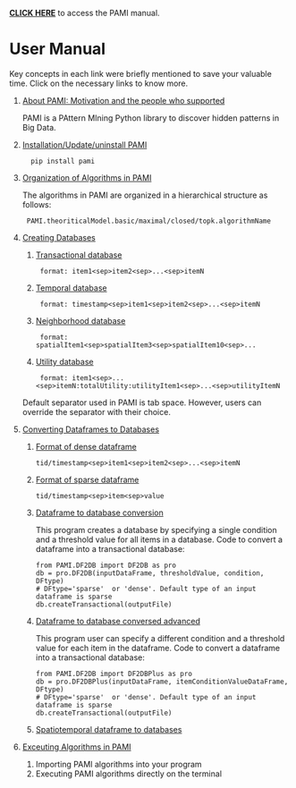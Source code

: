**[CLICK HERE](manual.html)** to access the PAMI manual.

# User Manual
Key concepts in each link were briefly mentioned to save your valuable time. Click on the necessary links to know more.

1. [About PAMI: Motivation and the people who supported](aboutPAMI.html)

   PAMI is a PAttern MIning Python library to discover hidden patterns in Big Data.

2. [Installation/Update/uninstall PAMI](installation.html)

         pip install pami

3. [Organization of Algorithms in PAMI](organization.html)

   The algorithms in PAMI are organized in a hierarchical structure as follows:

        PAMI.theoriticalModel.basic/maximal/closed/topk.algorithmName

4. [Creating Databases](createDatabases.html)

    1. [Transactional database](transactionalDatabase.html)

            format: item1<sep>item2<sep>...<sep>itemN

    1. [Temporal database](temporalDatabase.html)

            format: timestamp<sep>item1<sep>item2<sep>...<sep>itemN
    1. [Neighborhood database](neighborhoodDatabase.html)

            format: spatialItem1<sep>spatialItem3<sep>spatialItem10<sep>...

    1. [Utility database](utilityDatabase.html)

            format: item1<sep>...<sep>itemN:totalUtility:utilityItem1<sep>...<sep>utilityItemN

   Default separator used in PAMI is tab space. However, users can override the separator with their choice.

5. [Converting Dataframes to Databases](dataFrameCoversio.html)

    1. [Format of dense dataframe]((denseDF2DB.html))

           tid/timestamp<sep>item1<sep>item2<sep>...<sep>itemN

    2. [Format of sparse dataframe]((sparseDF2DB.html))

           tid/timestamp<sep>item<sep>value

    3. [Dataframe to database conversion](denseDF2DB.html)

       This program creates a database by specifying a single condition and a threshold value for all items in a database.
       Code to convert a dataframe into a transactional database:

           from PAMI.DF2DB import DF2DB as pro
           db = pro.DF2DB(inputDataFrame, thresholdValue, condition, DFtype)
           # DFtype='sparse'  or 'dense'. Default type of an input dataframe is sparse
           db.createTransactional(outputFile)

    4. [Dataframe to database conversed advanced](DF2DBPlus.html)

       This program user can specify a different condition and a threshold value for each item in the dataframe. Code to convert a dataframe into a transactional database:

           from PAMI.DF2DB import DF2DBPlus as pro
           db = pro.DF2DBPlus(inputDataFrame, itemConditionValueDataFrame, DFtype)
           # DFtype='sparse'  or 'dense'. Default type of an input dataframe is sparse
           db.createTransactional(outputFile)

    5. [Spatiotemporal dataframe to databases](stDF2DB.html)

6. [Exceuting Algorithms in PAMI](utilization.html)
    1. Importing PAMI algorithms into your program
    2. Executing PAMI algorithms directly on the terminal